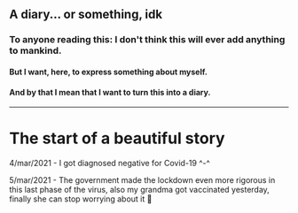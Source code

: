 ## A diary... or something, idk

### To anyone reading this: I don't think this will ever add anything to mankind.

#### But I want, here, to express something about myself.
#### And by that I mean that I want to turn this into a diary.

---
# The start of a beautiful story

4/mar/2021 - I got diagnosed negative for Covid-19 ^-^

5/mar/2021 - The government made the lockdown even more rigorous in this last phase
  of the virus, also my grandma got vaccinated yesterday, finally she can stop
  worrying about it :slightly_smiling_face:
